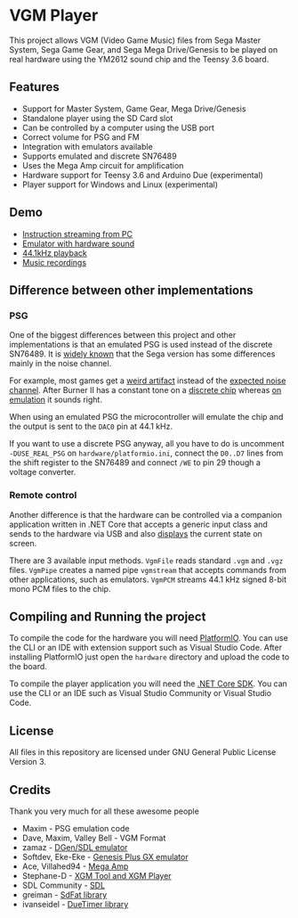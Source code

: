 # VGM Player

This project allows VGM (Video Game Music) files from Sega Master System, Sega Game Gear,
and Sega Mega Drive/Genesis to be played on real hardware using the YM2612 sound chip and
the Teensy 3.6 board.

## Features

- Support for Master System, Game Gear, Mega Drive/Genesis
- Standalone player using the SD Card slot
- Can be controlled by a computer using the USB port
- Correct volume for PSG and FM
- Integration with emulators available
- Supports emulated and discrete SN76489
- Uses the Mega Amp circuit for amplification
- Hardware support for Teensy 3.6 and Arduino Due (experimental)
- Player support for Windows and Linux (experimental)

## Demo
- [Instruction streaming from PC](https://www.youtube.com/watch?v=saAEF2lk2_Y)
- [Emulator with hardware sound](https://www.youtube.com/watch?v=Mupbj-XCC5c)
- [44.1kHz playback](https://www.youtube.com/watch?v=DkkqFxyVbDQ)
- [Music recordings](https://www.youtube.com/watch?v=EpjxUjE8uks)

## Difference between other implementations

### PSG

One of the biggest differences between this project and other implementations is that
an emulated PSG is used instead of the discrete SN76489. It is
[widely known](https://www.smspower.org/Development/SN76489#TheLinearFeedbackShiftRegister)
that the Sega version has some differences mainly in the noise channel.

For example, most games get a [weird artifact](https://output.jsbin.com/niwohilezo) instead
of the [expected noise channel](https://output.jsbin.com/robedigulo).
After Burner II has a constant tone on a [discrete chip](https://output.jsbin.com/lidamemiti)
whereas [on emulation](https://output.jsbin.com/vixenimoge) it sounds right.

When using an emulated PSG the microcontroller will emulate the chip and the output is
sent to the `DAC0` pin at 44.1 kHz.

If you want to use a discrete PSG anyway, all you have to do is uncomment `-DUSE_REAL_PSG`
on `hardware/platformio.ini`, connect the `D0..D7` lines from the shift register to the
SN76489 and connect `/WE` to pin 29 though a voltage converter.

### Remote control

Another difference is that the hardware can be controlled via a companion application
written in .NET Core that accepts a generic input class and sends to the hardware via
USB and also [displays](assets/playergui.png) the current state on screen.

There are 3 available input methods. `VgmFile` reads standard `.vgm` and `.vgz` files.
`VgmPipe` creates a named pipe `vgmstream` that accepts commands from other applications,
such as emulators. `VgmPCM` streams 44.1 kHz signed 8-bit mono PCM files to the chip.

## Compiling and Running the project

To compile the code for the hardware you will need [PlatformIO](https://platformio.org/).
You can use the CLI or an IDE with extension support such as Visual Studio Code. After
installing PlatformIO just open the `hardware` directory and upload the code to the board.

To compile the player application you will need the
[.NET Core SDK](https://dotnet.microsoft.com/download). You can use the CLI or an IDE
such as Visual Studio Community or Visual Studio Code.

## License

All files in this repository are licensed under GNU General Public License Version 3.

## Credits

Thank you very much for all these awesome people

- Maxim - PSG emulation code
- Dave, Maxim, Valley Bell - VGM Format
- zamaz - [DGen/SDL emulator](https://sourceforge.net/projects/dgen/files/dgen/1.33/)
- Softdev, Eke-Eke - [Genesis Plus GX emulator](https://github.com/ekeeke/Genesis-Plus-GX)
- Ace, Villahed94 - [Mega Amp](https://www.sega-16.com/forum/showthread.php?26568-Introducing-the-Mega-Amp-The-universal-Genesis-audio-circuit)
- Stephane-D - [XGM Tool and XGM Player](https://github.com/Stephane-D/SGDK/tree/master/sample/xgmplayer)
- SDL Community - [SDL](https://www.libsdl.org/)
- greiman - [SdFat library](https://github.com/greiman/SdFat)
- ivanseidel - [DueTimer library](https://github.com/ivanseidel/DueTimer)
